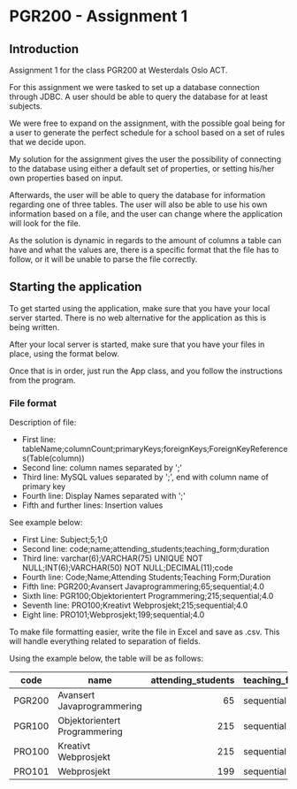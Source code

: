 # PGR200 - Assignment 1

## Introduction

Assignment 1 for the class PGR200 at Westerdals Oslo ACT. 

For this assignment we were tasked to set up a database connection through JDBC. 
A user should be able to query the database for at least subjects. 

We were free to expand on the assignment, with the possible goal being for a user 
to generate the perfect schedule for a school based on a set of rules that we decide upon.

My solution for the assignment gives the user the possibility of connecting to the database
using either a default set of properties, or setting his/her own properties based on input. 

Afterwards, the user will be able to query the database for information regarding one of three tables.
The user will also be able to use his own information based on a file, and the user can 
change where the application will look for the file. 

As the solution is dynamic in regards to the amount of columns a table can have and what the values are,
there is a specific format that the file has to follow, or it will be unable to parse the file correctly. 

## Starting the application
To get started using the application, make sure that you have your local server started. 
There is no web alternative for the application as this is being written. 

After your local server is started, make sure that you have your files in place, using the format 
below. 

Once that is in order, just run the App class, and you follow the instructions from the program.


### File format

Description of file:
* First line: tableName;columnCount;primaryKeys;foreignKeys;ForeignKeyReferences(Table(column))
* Second line: column names separated by ';' 
* Third line: MySQL values separated by ';', end with column name of primary key 
* Fourth line: Display Names  separated with ';'
* Fifth and further lines: Insertion values 

See example below: 

* First Line: Subject;5;1;0
* Second line: code;name;attending_students;teaching_form;duration
* Third line: varchar(6);VARCHAR(75) UNIQUE NOT NULL;INT(6);VARCHAR(50) NOT NULL;DECIMAL(11);code
* Fourth line: Code;Name;Attending Students;Teaching Form;Duration
* Fifth line: PGR200;Avansert Javaprogrammering;65;sequential;4.0
* Sixth line: PGR100;Objektorientert Programmering;215;sequential;4.0
* Seventh line: PRO100;Kreativt Webprosjekt;215;sequential;4.0
* Eight line: PRO101;Webprosjekt;199;sequential;4.0

To make file formatting easier, write the file in Excel and save as .csv. 
This will handle everything related to separation of fields. 

Using the example below, the table will be as follows:


| code          | name                          | attending_students  | teaching_form | duration |
| ------------- |-------------------------------| -------------------:|---------------|--------- |
| PGR200        | Avansert Javaprogrammering    |                  65 |    sequential |      4.0 |         
| PGR100        | Objektorientert Programmering |                 215 |    sequential |      4.0 |           
| PRO100        | Kreativt Webprosjekt          |                 215 |    sequential |      4.0 |          
| PRO101        | Webprosjekt                   |                 199 |    sequential |      4.0 |          
